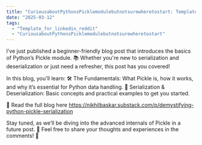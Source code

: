 ```yaml
---
title: "CuriousaboutPythonsPicklemodulebutnotsurewheretostart: Template_for_linkedin_reddit"
date: "2025-03-12"
tags:
  - "Template_for_linkedin_reddit"
  - "CuriousaboutPythonsPicklemodulebutnotsurewheretostart"
---
```


I’ve just published a beginner-friendly blog post that introduces the basics of Python’s Pickle module. 📚 Whether you're new to serialization and deserialization or just need a refresher, this post has you covered!

In this blog, you'll learn:
🛠️ The Fundamentals: What Pickle is, how it works, and why it’s essential for Python data handling.
🔧 Serialization & Deserialization: Basic concepts and practical examples to get you started.

🔗 Read the full blog here https://nikhilbaskar.substack.com/p/demystifying-python-pickle-serialization

Stay tuned, as we’ll be diving into the advanced internals of Pickle in a future post. 🌟 Feel free to share your thoughts and experiences in the comments! 💬
